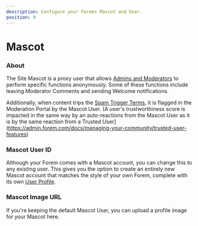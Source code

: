 ```yaml
---
description: Configure your Forems Mascot and User.
position: 9
---
```


# Mascot

### About

The Site Mascot is a proxy user that allows [Admins and Moderators](https://admin.forem.com/docs/forem-basics/user-roles) to perform specific functions anonymously. Some of these functions include leaving Moderator Comments and sending Welcome notifications.

Additionally, when content trips the [Spam Trigger Terms](https://admin.forem.com/docs/advanced-customization/rate-limits-and-anti-spam#spam-trigger-terms), it is flagged in the Moderation Portal by the Mascot User. (A user's trustworthiness score is impacted in the same way by an auto-reactions from the Mascot User as it is by the same reaction from a Trusted User](https://admin.forem.com/docs/managing-your-community/trusted-user-features)

### Mascot User ID

Although your Forem comes with a Mascot account, you can change this to any existing user. This gives you the option to create an entirely new Mascot account that matches the style of your own Forem, complete with its own [User Profile](https://admin.forem.com/docs/forem-basics/user-settings/profile-settings).

### Mascot Image URL

If you're keeping the default Mascot User, you can upload a profile image for your Mascot here.
